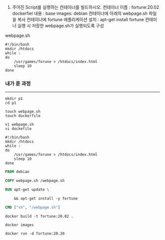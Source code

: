 

1. 주어진 Script를 실행하는 컨테이너를 빌드하시오. 
	컨테이너 이름 : fortune:20.02
	dockerfiel 내용 :
		base images: debian
		컨테이너에 아래의 webpage.sh 파일을 복사
		컨테이너에 fortune 애플리케이션 설치 : apt-get install fortune
		컨테이너 실행 시 저장한 webpage.sh가 실행되도록 구성

webpage.sh
```
#!/bin/bash
mkdir /htdocs
while :
do
	/usr/games/forune > /htdocs/index.html
	sleep 10
done
```



### 내가 푼 과정
---
```shell
mkdir p1
cd p1

touch webpage.sh
touch dockerfile

vi webpage.sh
vi dockefile
```

```shell
#!/bin/bash
mkdir /htdocs
while :
do
	/usr/games/forune > /htdocs/index.html
	sleep 10
done

```

```dockerfile
FROM debian

COPY webpage.sh /webpage.sh

RUN apt-get update \

    && apt-get install -y fortune

CMD ["sh", "/webpage.sh"]
```

```
docker build -t fortune:20.02 .

docker images

docker run -d fortune:20.20
```